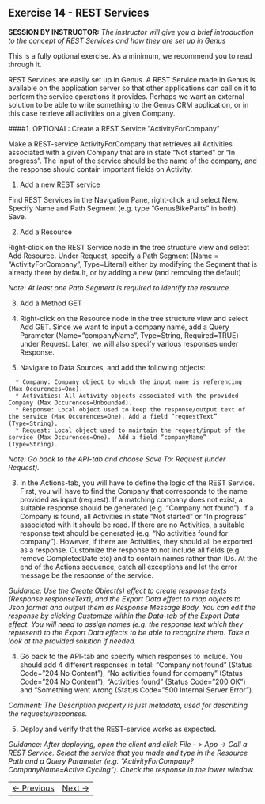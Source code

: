 ## Exercise 14 - REST Services
**SESSION BY INSTRUCTOR:** *The instructor will give you a brief introduction to the concept of REST Services and how they are set up in Genus*

This is a fully optional exercise. As a minimum, we recommend you to read through it.

REST Services are easily set up in Genus. A REST Service made in Genus is available on the application server so that other applications can call on it to perform the service operations it provides. Perhaps we want an external solution to be able to write something to the Genus CRM application, or in this case retrieve all activities on a given Company.

####1. OPTIONAL: Create a REST Service "ActivityForCompany"

Make a REST-service ActivityForCompany that retrieves all Activities associated with a given Company that are in state “Not started” or “In progress”. The input of the service should be the name of the company, and the response should contain important fields on Activity.

1.	Add a new REST service

   Find REST Services in the Navigation Pane, right-click and select New. Specify Name and Path Segment (e.g. type “GenusBikeParts” in both). Save.
   
2.	Add a Resource

   Right-click on the REST Service node in the tree structure view and select Add Resource. Under Request, specify a Path Segment (Name = “ActivityForCompany”, Type=Literal) either by modifying the Segment that is already there by default, or by adding a new (and removing the default)
   
   *Note: At least one Path Segment is required to identify the resource.*
   
3.	Add a Method GET
   
   1.	Right-click on the Resource node in the tree structure view and select Add GET. Since we want to input a company name, add a Query Parameter (Name=”companyName”, Type=String, Required=TRUE) under Request. Later, we will also specify various responses under Response.
   2.	Navigate to Data Sources, and add the following objects:
   
      * Company: Company object to which the input name is referencing (Max Occurences=One).
      * Activities: All Activity objects associated with the provided Company (Max Occurences=Unbounded).
      * Response: Local object used to keep the response/output text of the service (Max Occurences=One). Add a field “requestText” (Type=String).
      * Request: Local object used to maintain the request/input of the service (Max Occurences=One).  Add a field “companyName” (Type=String).
      
   *Note: Go back to the API-tab and choose Save To: Request (under Request).*
   
3.	In the Actions-tab, you will have to define the logic of the REST Service. First, you will have to find the Company that corresponds to the name provided as input (request). If a matching company does not exist, a suitable response should be generated (e.g. “Company not found”). If a Company is found, all Activities in state “Not started” or “In progress” associated with it should be read. If there are no Activities, a suitable response text should be generated (e.g. “No activities found for company”). However, if there are Activities, they should all be exported as a response. Customize the response to not include all fields (e.g. remove CompletedDate etc) and to contain names rather than IDs. At the end of the Actions sequence, catch all exceptions and let the error message be the response of the service.

   *Guidance: Use the Create Object(s) effect to create response texts (Response.responseText), and the Export Data effect to map objects to Json format and output them as Response Message Body. You can edit the response by clicking Customize within the Data-tab of the Export Data effect. You will need to assign names (e.g. the response text which they represent) to the Export Data effects to be able to recognize them. Take a look at the provided solution if needed.*
   
4.	Go back to the API-tab and specify which responses to include. You should add 4 different responses in total: “Company not found” (Status Code=”204 No Content”), “No activities found for company” (Status Code=”204 No Content”), “Activities found” (Status Code=”200 OK”) and “Something went wrong (Status Code=”500 Internal Server Error”). 
   
   *Comment: The Description property is just metadata, used for describing the requests/responses.*
   
5.	Deploy and verify that the REST-service works as expected. 
   
   *Guidance: After deploying, open the client and click File - > App -> Call a REST Service. Select the service that you made and type in the Resource Path and a Query Parameter (e.g. “ActivityForCompany?CompanyName=Active Cycling”). Check the response in the lower window.*


<table>
   <tr><td><a href="exercise-13.md"><- Previous</a></td><td align="right"><a href="exercise-15.md">Next -></a></td></tr>
</table>
